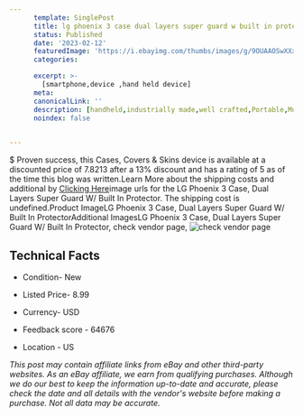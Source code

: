 ```yaml
---
      template: SinglePost
      title: lg phoenix 3 case dual layers super guard w built in protector
      status: Published
      date: '2023-02-12'
      featuredImage: 'https://i.ebayimg.com/thumbs/images/g/9OUAAOSwXXxZSXiZ/s-l225.jpg'
      categories: 

      excerpt: >-
        [smartphone,device ,hand held device]
      meta:
      canonicalLink: ''
      description: [handheld,industrially made,well crafted,Portable,Mobile,Compact,Convenient,Lightweight,Maneuverable,Man-portable,Miniature,Carriable,Hand-held,Light,Holdable,Transportable,Mobile device,Pocket-sized,On-the-go,Wireless,Cordless,Compact size,Convenient size, smartphone,device ,hand held device]
      noindex: false

        
---
```

$
    Proven success, this Cases, Covers & Skins device is available at a discounted price of 7.8213 after a 13% discount and has a rating of 5 as of the time this blog was written.Learn More about the shipping costs and additional by [Clicking Here](https://www.ebay.com/itm/273365919920?hash=item3fa5e0e8b0%3Ag%3A9OUAAOSwXXxZSXiZ&amdata=enc%3AAQAHAAAA4O5T9oCtxVotwP6SdmWAEuyzgcSZA2p9%2BnTcqgzGQKaLzwWvgbyT%2F6Bj%2BgpaySGx3taTS%2BcAIcIlKy9xSC7nEM9tbvpj91FY%2BY748e9Y7ktuhGhRwWGSuw7UmlBykvVuuFWDsvtUUXW8Z%2BnpKovtw4ewCf4zVlZM8n5yhmlyAZxpyZfRUw3y5C2EdHyRBmJvRplsWiDl1kesSAXQgeWcP4XJeZEC4CytzVoue96ugV8cpNDuvYwnwxIY9E3bmzDkWpmc%2BGD6rCHrzM%2BkdIivK4bI6Y5Tsi6R4nRQXmbbWAv%2B&mkevt=1&mkcid=1&mkrid=711-53200-19255-0&campid=%253CePNCampaignId%253E&customid=%253CreferenceId%253E&toolid=10049)image urls for the LG Phoenix 3 Case, Dual Layers Super Guard W/ Built In Protector. The shipping cost is undefined.Product ImageLG Phoenix 3 Case, Dual Layers Super Guard W/ Built In ProtectorAdditional ImagesLG Phoenix 3 Case, Dual Layers Super Guard W/ Built In Protector, check vendor page, ![check vendor page](https://origin-galleryplus.ebayimg.com/ws/web/273365919920_2_0_1/225x225.jpg,https://origin-galleryplus.ebayimg.com/ws/web/273365919920_3_0_1/225x225.jpg,https://origin-galleryplus.ebayimg.com/ws/web/273365919920_4_0_1/225x225.jpg,https://origin-galleryplus.ebayimg.com/ws/web/273365919920_5_0_1/225x225.jpg)
    
    

 ## Technical Facts 



     
      

 - Condition- New 


      

 - Listed Price- 8.99 


      

 - Currency- USD 


      

 - Feedback score - 64676 


      

 - Location - US 


      
      

 *_This post may contain affiliate links from eBay and other third-party websites. As an eBay affiliate, we earn from qualifying purchases. Although we do our best to keep the information up-to-date and accurate, please check the date and all details with the vendor's website before making a purchase. Not all data may be accurate._*



    
    
    
    
    
